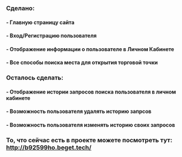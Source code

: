 ### Сделано:
#### - Главную страницу сайта
#### - Вход/Регистрацию пользователя
#### - Отображение информации о пользователе в Личном Кабинете
#### - Все способы поиска места для открытия торговой точки

### Осталось сделать:
#### - Отображение истории запросов поиска пользователя в личном кабинете
#### - Возможность пользователя удалять историю запрсов
#### - Возможность пользователя изменять историю своих запросов

### То, что сейчас есть в проекте можете посмотреть тут: http://b92599ho.beget.tech/
